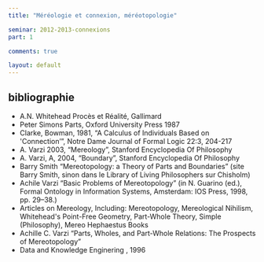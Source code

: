 ```yaml
---
title: "Méréologie et connexion, méréotopologie"

seminar: 2012-2013-connexions
part: 1

comments: true

layout: default
---
```


## bibliographie

- A.N. Whitehead Procès et Réalité, Gallimard 
- Peter Simons Parts, Oxford University Press 1987
- Clarke, Bowman, 1981, “A Calculus of Individuals Based on 'Connection’”, Notre Dame Journal of Formal Logic 22:3, 204-217 
- A. Varzi 2003, “Mereology”, Stanford Encyclopedia Of Philosophy 
- A. Varzi, A, 2004, “Boundary”, Stanford Encyclopedia Of Philosophy 
- Barry Smith “Mereotopology: a Theory of Parts and Boundaries” (site Barry Smith, sinon dans le Library of Living Philosophers sur Chisholm)
- Achile Varzi “Basic Problems of Mereotopology” (in N. Guarino (ed.), Formal Ontology in Information Systems, Amsterdam: IOS Press, 1998, pp. 29–38.)
- Articles on Mereology, Including: Mereotopology, Mereological Nihilism, Whitehead's Point-Free Geometry, Part-Whole Theory, Simple (Philosophy), Mereo  Hephaestus Books 
- Achille C. Varzi “Parts, Wholes, and Part-Whole Relations: The Prospects of Mereotopology”
- Data and Knowledge Enginering , 1996 